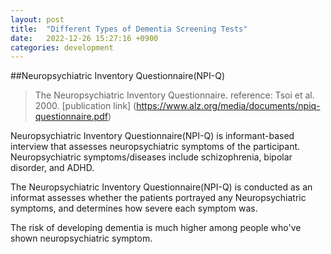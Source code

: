 ```yaml
---
layout: post
title:  "Different Types of Dementia Screening Tests"
date:   2022-12-26 15:27:16 +0900
categories: development
---
```

##Neuropsychiatric Inventory Questionnaire(NPI-Q)

>The Neuropsychiatric Inventory Questionnaire. reference: Tsoi et al. 2000. [publication link] (https://www.alz.org/media/documents/npiq-questionnaire.pdf)

Neuropsychiatric Inventory Questionnaire(NPI-Q) is informant-based interview that assesses neuropsychiatric symptoms of the participant. Neuropsychiatric symptoms/diseases include schizophrenia, bipolar disorder, and ADHD. 

The Neuropsychiatric Inventory Questionnaire(NPI-Q) is conducted as an informat assesses whether the patients portrayed any Neuropsychiatric symptoms, and determines how severe each symptom was.

The risk of developing dementia is much higher among people who've shown neuropsychiatric symptom.
